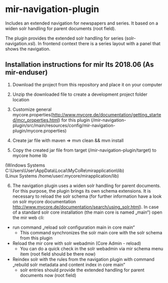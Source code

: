 # mir-navigation-plugin

Includes an extended navigation for newspapers and series. It based on a widen solr handling for 
parent documents (root field).

The plugin provides the extended solr handling for series (solr-navigation.xsl). In frontend
context there is a series layout with a panel that shows the navigation. 

## Installation instructions for mir lts 2018.06 (As mir-enduser)

1. Download the project from this repository and place it on your computer

2. Unzip the downloaded file to create a development project folder location 

3. Customize general mycore.properties(http://www.mycore.de/documentation/getting_started/mcr_properties.html) for this plugin (/mir-navigation-plugin/src/main/resources/config/mir-navigation-plugin/mycore.properties)

4. Create jar file with maven => mvn clean && mvn install

5. Copy the created jar file from target (/mir-navigation-plugin/target) to mycore home lib 

(Windows Systems C:\Users\User\AppData\Local\MyCoRe\mirapplication\lib) <br />
(Linux Systems /home/user/.mycore/mirapplication/lib)

6. The navigation plugin uses a widen solr handling for parent documents. For this purpose, the plugin brings its own schema extensions. It is necessary to reload the solr schema (for further information have a look on solr mycore documentation http://www.mycore.de/documentation/search/using_solr.html).
In case of a standard solr core installation (the main core is named „main“) open the mir web cli:

-	run command „reload solr configuration main in core main“
	* This command synchronizes the solr main core with the solr schema from this plugin
-	Reload the mir core with solr webadmin (Core Admin - reload)
	* You can do a quick check in the solr webadmin via mir schema menu item (root field should be there now)
-	Reindex solr with the rules from the navigation plugin with command „rebuild solr metadata and content index in core main“
	* solr entries should provide the extended handling for parent documents now (root field)



